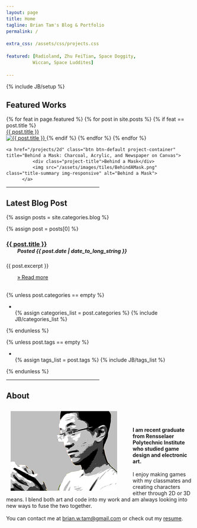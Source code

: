 ```yaml
---
layout: page
title: Home
tagline: Brian Tam's Blog & Portfolio
permalink: /

extra_css: /assets/css/projects.css

featured: [Radioland, Zhu FeiTian, Space Doggity, 
          Wiccan, Space Luddites]

---
```

{% include JB/setup %}

## Featured Works

<div class="projects-grid">
    {% for feat in page.featured %}
      {% for post in site.posts %}
      {% if feat == post.title %}
          <a href="{{ post.url }}" class="btn btn-default project-container" title="{{ post.title }}: {{ post.tagline }}">
              <div class="project-title">{{ post.title }}</div>
              <img src="/assets/images/tiles/{{ post.title }}.png" class="title-summary img-responsive" alt="{{ post.title }}">
          </a>
      {% endif %}
      {% endfor %}
    {% endfor %}

    <a href="/projects/2d" class="btn btn-default project-container" title="Behind a Mask: Charcoal, Acrylic, and Newspaper on Canvas">
              <div class="project-title">Behind a Mask</div>
              <img src="/assets/images/tiles/BehindAMask.png" class="title-summary img-responsive" alt="Behind a Mask">
          </a>

</div>

<hr style="width: 50%;">

## Latest Blog Post

{% assign posts = site.categories.blog %}

{% assign post = posts[0] %}

  <h3 style="margin-bottom: 0px;" id="{{ post.title | replace:' ','-'}}"><a href="{{ post.url }}">{{ post.title }}</a></h3>

  <h5 style="margin-top: 0px; margin-left: 30px;"> Posted {{ post.date | date_to_long_string }}</h5>

  {{ post.excerpt }}

  <a href="{{ post.url }}" style="margin-left: 30px;">&raquo; Read more</a>
  <br><br>

  {% unless post.categories == empty %}
  <ul class="tag_box inline">
    <li><i class="icon-folder-open"></i></li>
    {% assign categories_list = post.categories %}
    {% include JB/categories_list %}
  </ul>
  {% endunless %}  

  {% unless post.tags == empty %}
  <ul class="tag_box inline">
    <li><i class="icon-tags"></i></li>
    {% assign tags_list = post.tags %}
    {% include JB/tags_list %}
  </ul>
  {% endunless %}  


<hr style="width: 50%;">

## About

<span style="clear:both"></span>

<img src="/assets/images/brian.png" class="btn btn-default project-container" style="float: left; margin-right: 30px; padding: 12px;">

<br><br>
<h4>I am recent graduate from Rensselaer Polytechnic Institute who studied game design and electronic art.</h4>


I enjoy making games with my classmates and creating characters either through 2D or 3D means.  I blend both art and code into my work and am always looking into new ways to fuse the two together.
<br><br>
You can contact me at [brian.w.tam@gmail.com](mailto:brian.w.tam@gmail.com) or check out my [resume](/assets/BrianTam-Resume.pdf).

<br><br>

